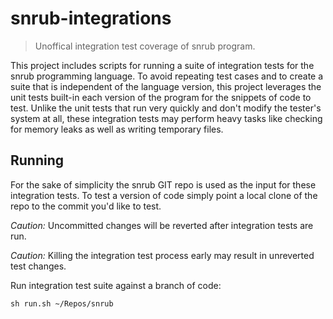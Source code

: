 # snrub-integrations
> Unoffical integration test coverage of snrub program.

This project includes scripts for running a suite of integration tests for
the snrub programming language. To avoid repeating test cases and to create a
suite that is independent of the language version, this project leverages the
unit tests built-in each version of the program for the snippets of code to
test. Unlike the unit tests that run very quickly and don't modify the
tester's system at all, these integration tests may perform heavy tasks like
checking for memory leaks as well as writing temporary files.

## Running
For the sake of simplicity the snrub GIT repo is used as the input for these
integration tests. To test a version of code simply point a local clone of
the repo to the commit you'd like to test.

*Caution:* Uncommitted changes will be reverted after integration tests are
run.

*Caution:* Killing the integration test process early may result in
unreverted test changes.

Run integration test suite against a branch of code:
```shell
sh run.sh ~/Repos/snrub
```
